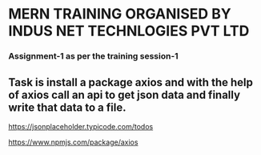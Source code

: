 # MERN TRAINING ORGANISED BY INDUS NET TECHNLOGIES PVT LTD
### Assignment-1 as per the training session-1

## Task is install a package axios and with the help of axios call an api to get json data and finally write that data to a file.

https://jsonplaceholder.typicode.com/todos

https://www.npmjs.com/package/axios
